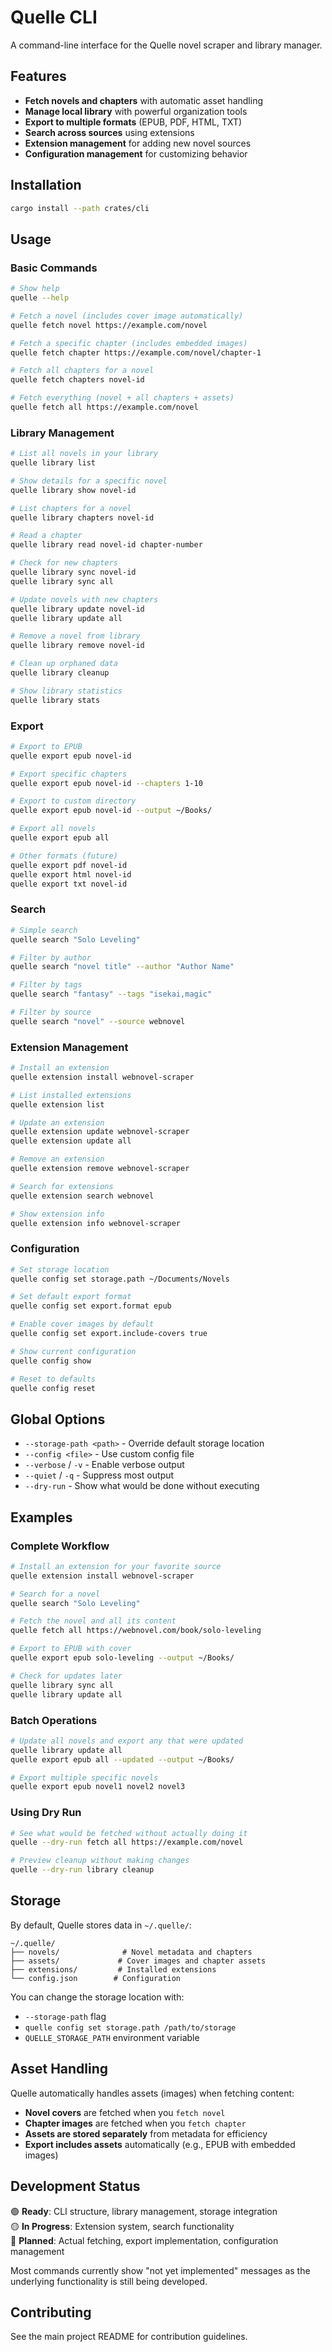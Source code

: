# Quelle CLI

A command-line interface for the Quelle novel scraper and library manager.

## Features

- **Fetch novels and chapters** with automatic asset handling
- **Manage local library** with powerful organization tools
- **Export to multiple formats** (EPUB, PDF, HTML, TXT)
- **Search across sources** using extensions
- **Extension management** for adding new novel sources
- **Configuration management** for customizing behavior

## Installation

```bash
cargo install --path crates/cli
```

## Usage

### Basic Commands

```bash
# Show help
quelle --help

# Fetch a novel (includes cover image automatically)
quelle fetch novel https://example.com/novel

# Fetch a specific chapter (includes embedded images)
quelle fetch chapter https://example.com/novel/chapter-1

# Fetch all chapters for a novel
quelle fetch chapters novel-id

# Fetch everything (novel + all chapters + assets)
quelle fetch all https://example.com/novel
```

### Library Management

```bash
# List all novels in your library
quelle library list

# Show details for a specific novel
quelle library show novel-id

# List chapters for a novel
quelle library chapters novel-id

# Read a chapter
quelle library read novel-id chapter-number

# Check for new chapters
quelle library sync novel-id
quelle library sync all

# Update novels with new chapters
quelle library update novel-id
quelle library update all

# Remove a novel from library
quelle library remove novel-id

# Clean up orphaned data
quelle library cleanup

# Show library statistics
quelle library stats
```

### Export

```bash
# Export to EPUB
quelle export epub novel-id

# Export specific chapters
quelle export epub novel-id --chapters 1-10

# Export to custom directory
quelle export epub novel-id --output ~/Books/

# Export all novels
quelle export epub all

# Other formats (future)
quelle export pdf novel-id
quelle export html novel-id
quelle export txt novel-id
```

### Search

```bash
# Simple search
quelle search "Solo Leveling"

# Filter by author
quelle search "novel title" --author "Author Name"

# Filter by tags
quelle search "fantasy" --tags "isekai,magic"

# Filter by source
quelle search "novel" --source webnovel
```

### Extension Management

```bash
# Install an extension
quelle extension install webnovel-scraper

# List installed extensions
quelle extension list

# Update an extension
quelle extension update webnovel-scraper
quelle extension update all

# Remove an extension
quelle extension remove webnovel-scraper

# Search for extensions
quelle extension search webnovel

# Show extension info
quelle extension info webnovel-scraper
```

### Configuration

```bash
# Set storage location
quelle config set storage.path ~/Documents/Novels

# Set default export format
quelle config set export.format epub

# Enable cover images by default
quelle config set export.include-covers true

# Show current configuration
quelle config show

# Reset to defaults
quelle config reset
```

## Global Options

- `--storage-path <path>` - Override default storage location
- `--config <file>` - Use custom config file
- `--verbose` / `-v` - Enable verbose output
- `--quiet` / `-q` - Suppress most output
- `--dry-run` - Show what would be done without executing

## Examples

### Complete Workflow

```bash
# Install an extension for your favorite source
quelle extension install webnovel-scraper

# Search for a novel
quelle search "Solo Leveling"

# Fetch the novel and all its content
quelle fetch all https://webnovel.com/book/solo-leveling

# Export to EPUB with cover
quelle export epub solo-leveling --output ~/Books/

# Check for updates later
quelle library sync all
quelle library update all
```

### Batch Operations

```bash
# Update all novels and export any that were updated
quelle library update all
quelle export epub all --updated --output ~/Books/

# Export multiple specific novels
quelle export epub novel1 novel2 novel3
```

### Using Dry Run

```bash
# See what would be fetched without actually doing it
quelle --dry-run fetch all https://example.com/novel

# Preview cleanup without making changes
quelle --dry-run library cleanup
```

## Storage

By default, Quelle stores data in `~/.quelle/`:

```
~/.quelle/
├── novels/              # Novel metadata and chapters
├── assets/             # Cover images and chapter assets
├── extensions/         # Installed extensions
└── config.json        # Configuration
```

You can change the storage location with:
- `--storage-path` flag
- `quelle config set storage.path /path/to/storage`
- `QUELLE_STORAGE_PATH` environment variable

## Asset Handling

Quelle automatically handles assets (images) when fetching content:

- **Novel covers** are fetched when you `fetch novel`
- **Chapter images** are fetched when you `fetch chapter`
- **Assets are stored separately** from metadata for efficiency
- **Export includes assets** automatically (e.g., EPUB with embedded images)

## Development Status

🟢 **Ready**: CLI structure, library management, storage integration  
🟡 **In Progress**: Extension system, search functionality  
🔴 **Planned**: Actual fetching, export implementation, configuration management

Most commands currently show "not yet implemented" messages as the underlying functionality is still being developed.

## Contributing

See the main project README for contribution guidelines.